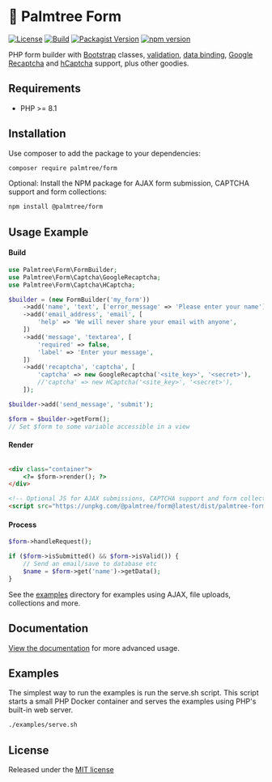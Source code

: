 # :palm_tree: Palmtree Form

[![License](http://img.shields.io/packagist/l/palmtree/form.svg)](LICENSE)
[![Build](https://img.shields.io/github/actions/workflow/status/palmtreephp/form/build.yaml?branch=master)](https://github.com/palmtreephp/form/actions/workflows/build.yaml)
[![Packagist Version](https://img.shields.io/packagist/v/palmtree/form)](https://packagist.org/packages/palmtree/form)
[![npm version](https://img.shields.io/npm/v/@palmtree/form.svg)](https://www.npmjs.com/package/@palmtree/form)

PHP form builder with [Bootstrap](https://getbootstrap.com/) classes, [validation](docs/constraints.md), [data binding](docs/data-binding.md),
[Google Recaptcha](https://www.google.com/recaptcha/intro/) and [hCaptcha](https://www.hcaptcha.com/) support, plus other goodies.

## Requirements

* PHP >= 8.1

## Installation

Use composer to add the package to your dependencies:

```sh
composer require palmtree/form
```

Optional: Install the NPM package for AJAX form submission, CAPTCHA support and form collections:

```sh
npm install @palmtree/form
```

## Usage Example

#### Build

```php
use Palmtree\Form\FormBuilder;
use Palmtree\Form\Captcha\GoogleRecaptcha;
use Palmtree\Form\Captcha\HCaptcha;

$builder = (new FormBuilder('my_form'))
    ->add('name', 'text', ['error_message' => 'Please enter your name'])
    ->add('email_address', 'email', [
        'help' => 'We will never share your email with anyone',
    ])
    ->add('message', 'textarea', [
        'required' => false,
        'label' => 'Enter your message',
    ])
    ->add('recaptcha', 'captcha', [
        'captcha' => new GoogleRecaptcha('<site_key>', '<secret>'),
        //'captcha' => new HCaptcha('<site_key>', '<secret>'),
    ]);

$builder->add('send_message', 'submit');

$form = $builder->getForm();
// Set $form to some variable accessible in a view

```

#### Render

```html

<div class="container">
    <?= $form->render(); ?>
</div>

<!-- Optional JS for AJAX submissions, CAPTCHA support and form collections -->
<script src="https://unpkg.com/@palmtree/form@latest/dist/palmtree-form.pkgd.min.js"></script>
```

#### Process

```php
$form->handleRequest();

if ($form->isSubmitted() && $form->isValid()) {
    // Send an email/save to database etc
    $name = $form->get('name')->getData();
}
```

See the [examples](examples) directory for examples using AJAX, file uploads, collections and more.

## Documentation

[View the documentation](docs/index.md) for more advanced usage.

## Examples

The simplest way to run the examples is run the serve.sh script. This script starts a small PHP Docker container
and serves the examples using PHP's built-in web server.

```sh
./examples/serve.sh
```

## License

Released under the [MIT license](LICENSE)
